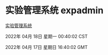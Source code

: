# 实验管理系统 expadmin
[实验管理系统](http://:56808/expadmin-782313d2-e1b1-4ea7-932e-3a55e6a1a4d0/)

2022年 04月 18日 星期一 00:40:02 CST

2022年 04月 17日 星期日 16:40:02 GMT
